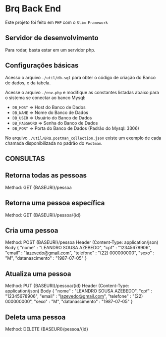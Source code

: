 # Brq Back End
Este projeto foi feito em `PHP` com o `Slim Framework`

## Servidor de desenvolvimento

Para rodar, basta estar em um servidor php.

## Configurações básicas

Acesso o arquivo `./util/db.sql` para obter o código de criação do Banco de dados, e da tabela.

Acesse o arquivo `./env.php` e modifique as constantes listadas abaixo para o sistema se conectar ao banco Mysql:
- `DB_HOST` => Host do Banco de Dados
- `DB_NAME` => Nome do Banco de Dados
- `DB_USER` => Usuário do Banco de Dados
- `DB_PASSWORD` => Senha do Banco de Dados
- `DB_PORT` => Porta do Banco de Dados (Padrão do Mysql: 3306)

No arquivo `./util/BRQ.postman_collection.json` existe um exemplo de cada chamada disponibilizada no padrão do `Postman`.


## CONSULTAS

## Retorna todas as pessoas
Method: GET
{BASEURI}/pessoa

## Retorna uma pessoa específica
Method: GET
{BASEURI}/pessoa/{id}

## Cria uma pessoa
Method: POST
{BASEURI}/pessoa
Header
(Content-Type: application/json)
Body
{
    "nome" : "LEANDRO SOUSA AZEBEDO",
    "cpf" : "12345678906",
    "email" : "lazevedo@gmail.com",
    "telefone" : "(22) 000000000",
    "sexo" : "M",
    "datanascimento" : "1987-07-05"
}

## Atualiza uma pessoa
Method: PUT
{BASEURI}/pessoa/{id}
Header
(Content-Type: application/json)
Body
{
    "nome" : "LEANDRO SOUSA AZEBEDO",
    "cpf" : "12345678906",
    "email" : "lazevedo@gmail.com",
    "telefone" : "(22) 000000000",
    "sexo" : "M",
    "datanascimento" : "1987-07-05"
}

## Deleta uma pessoa
Method: DELETE
{BASEURI}/pessoa/{id}